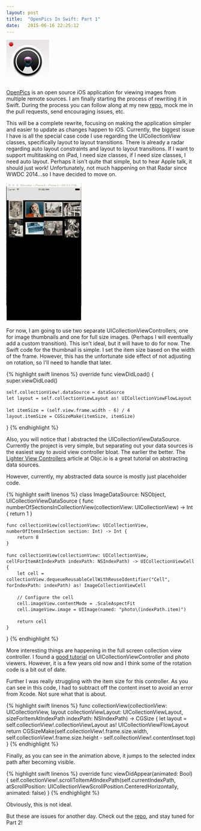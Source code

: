 ```yaml
---
layout: post
title:  "OpenPics In Swift: Part 1"
date:   2015-06-16 22:25:12
---
```


![openpics](/assets/openpics/openpics_icon.png)

[OpenPics](https://github.com/pj4533/OpenPics) is an open source iOS application for viewing images from multiple remote sources. I am finally starting the process of rewriting it in Swift.  During the process you can follow along at my new [repo](https://github.com/pj4533/OpenPicsSwift), mock me in the pull requests, send encouraging issues, etc.

This will be a complete rewrite, focusing on making the application simpler and easier to update as changes happen to iOS.  Currently, the biggest issue I have is all the special case code I use regarding the UICollectionView classes, specifically layout to layout transitions.  There is already a radar regarding auto layout constraints and layout to layout transitions.  If I want to support multitasking on iPad, I need size classes, if I need size classes, I need auto layout.  Perhaps it isn't quite that simple, but to hear Apple talk, it should just work!  Unfortunately, not much happening on that Radar since WWDC 2014...so I have decided to move on.  

![openpics1](/assets/openpics/openpics_part1.gif)

For now, I am going to use two separate UICollectionViewControllers, one for image thumbnails and one for full size images.  (Perhaps I will eventually add a custom transition).  This isn't ideal, but it will have to do for now. The Swift code for the thumbnail is simple. I set the item size based on the width of the frame.  However, this has the unfortunate side effect of not adjusting on rotation, so I'll need to handle that later.

{% highlight swift linenos %}
override func viewDidLoad() {
    super.viewDidLoad()

    self.collectionView!.dataSource = dataSource
    let layout = self.collectionViewLayout as! UICollectionViewFlowLayout
    
    let itemSize = (self.view.frame.width - 6) / 4
    layout.itemSize = CGSizeMake(itemSize, itemSize)
}
{% endhighlight %}

Also, you will notice that I abstracted the UICollectionViewDataSource.  Currently the project is very simple, but separating out your data sources is the easiest way to avoid view controller bloat.  The earlier the better.  The [Lighter View Controllers](http://www.objc.io/issues/1-view-controllers/lighter-view-controllers/) article at Objc.io is a great tutorial on abstracting data sources.

However, currently, my abstracted data source is mostly just placeholder code.

{% highlight swift linenos %}
class ImageDataSource: NSObject, UICollectionViewDataSource {
    func numberOfSectionsInCollectionView(collectionView: UICollectionView) -> Int {
        return 1
    }
    
    func collectionView(collectionView: UICollectionView, numberOfItemsInSection section: Int) -> Int {
        return 8
    }
    
    func collectionView(collectionView: UICollectionView, cellForItemAtIndexPath indexPath: NSIndexPath) -> UICollectionViewCell {
        let cell = collectionView.dequeueReusableCellWithReuseIdentifier("Cell", forIndexPath: indexPath) as! ImageCollectionViewCell
        
        // Configure the cell
        cell.imageView.contentMode = .ScaleAspectFit
        cell.imageView.image = UIImage(named: "photo\(indexPath.item)")
        
        return cell
    }
}
{% endhighlight %}

More interesting things are happening in the full screen collection view controller.  I found a [good tutorial](http://adoptioncurve.net/archives/2013/04/creating-a-paged-photo-gallery-with-a-uicollectionview/) on UICollectionViewController and photo viewers.  However, it is a few years old now and I think some of the rotation code is a bit out of date.

Further I was really struggling with the item size for this controller.  As you can see in this code, I had to subtract off the content inset to avoid an error from Xcode.  Not sure what that is about.

{% highlight swift linenos %}
func collectionView(collectionView: UICollectionView, layout collectionViewLayout: UICollectionViewLayout, sizeForItemAtIndexPath indexPath: NSIndexPath) -> CGSize {
    let layout = self.collectionView!.collectionViewLayout as! UICollectionViewFlowLayout
    return CGSizeMake(self.collectionView!.frame.size.width, self.collectionView!.frame.size.height - self.collectionView!.contentInset.top) 
}
{% endhighlight %}

Finally, as you can see in the animation above, it jumps to the selected index path after becoming visible.

{% highlight swift linenos %}
override func viewDidAppear(animated: Bool) {
    self.collectionView!.scrollToItemAtIndexPath(self.currentIndexPath, atScrollPosition: UICollectionViewScrollPosition.CenteredHorizontally, animated: false)
}
{% endhighlight %}

Obviously, this is not ideal.

But these are issues for another day.  Check out the [repo](https://github.com/pj4533/OpenPicsSwift), and stay tuned for Part 2!